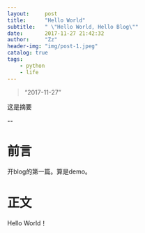 ```yaml
---
layout:     post
title:      "Hello World"
subtitle:   " \"Hello World, Hello Blog\""
date:       2017-11-27 21:42:32
author:     "Zz"
header-img: "img/post-1.jpeg"
catalog: true
tags:
    - python
    - life
---
```


> “2017-11-27”

这是摘要

--


# 前言

开blog的第一篇。算是demo。


# 正文

Hello World！

